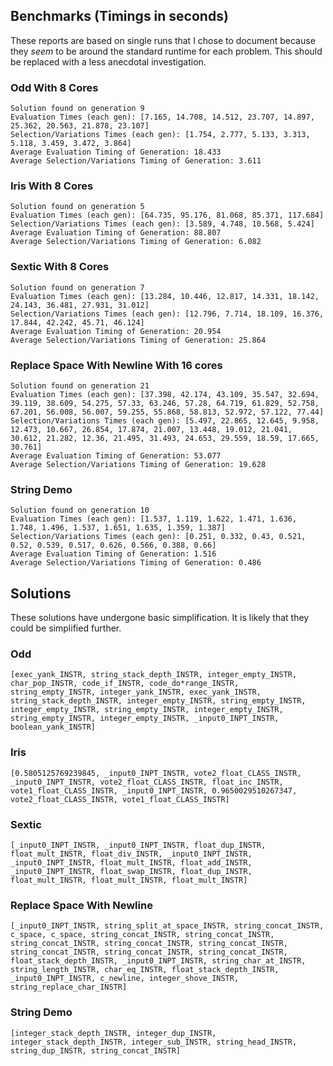 
## Benchmarks (Timings in seconds)

These reports are based on single runs that I chose to document because they *seem* to be around the standard runtime for each problem. This should be replaced with a less anecdotal investigation.

### Odd With 8 Cores

```
Solution found on generation 9
Evaluation Times (each gen): [7.165, 14.708, 14.512, 23.707, 14.897, 25.362, 20.563, 21.878, 23.107]
Selection/Variations Times (each gen): [1.754, 2.777, 5.133, 3.313, 5.118, 3.459, 3.472, 3.864]
Average Evaluation Timing of Generation: 18.433
Average Selection/Variations Timing of Generation: 3.611
```

### Iris With 8 Cores

```
Solution found on generation 5
Evaluation Times (each gen): [64.735, 95.176, 81.068, 85.371, 117.684]
Selection/Variations Times (each gen): [3.589, 4.748, 10.568, 5.424]
Average Evaluation Timing of Generation: 88.807
Average Selection/Variations Timing of Generation: 6.082
```

### Sextic With 8 Cores

```
Solution found on generation 7
Evaluation Times (each gen): [13.284, 10.446, 12.817, 14.331, 18.142, 24.143, 36.481, 27.931, 31.012]
Selection/Variations Times (each gen): [12.796, 7.714, 18.109, 16.376, 17.844, 42.242, 45.71, 46.124]
Average Evaluation Timing of Generation: 20.954
Average Selection/Variations Timing of Generation: 25.864
```

### Replace Space With Newline With 16 cores

```
Solution found on generation 21
Evaluation Times (each gen): [37.398, 42.174, 43.109, 35.547, 32.694, 39.119, 38.609, 54.275, 57.33, 63.246, 57.28, 64.719, 61.829, 52.758, 67.201, 56.008, 56.007, 59.255, 55.868, 58.813, 52.972, 57.122, 77.44]
Selection/Variations Times (each gen): [5.497, 22.865, 12.645, 9.958, 12.473, 10.667, 26.854, 17.874, 21.007, 13.448, 19.012, 21.041, 30.612, 21.282, 12.36, 21.495, 31.493, 24.653, 29.559, 18.59, 17.665, 30.761]
Average Evaluation Timing of Generation: 53.077
Average Selection/Variations Timing of Generation: 19.628
```

### String Demo

```
Solution found on generation 10
Evaluation Times (each gen): [1.537, 1.119, 1.622, 1.471, 1.636, 1.748, 1.496, 1.537, 1.651, 1.635, 1.359, 1.387]
Selection/Variations Times (each gen): [0.251, 0.332, 0.43, 0.521, 0.52, 0.539, 0.517, 0.626, 0.566, 0.388, 0.66]
Average Evaluation Timing of Generation: 1.516
Average Selection/Variations Timing of Generation: 0.486
```

## Solutions

These solutions have undergone basic simplification. It is likely that they could be simplified further.

### Odd

```
[exec_yank_INSTR, string_stack_depth_INSTR, integer_empty_INSTR, char_pop_INSTR, code_if_INSTR, code_do*range_INSTR, string_empty_INSTR, integer_yank_INSTR, exec_yank_INSTR, string_stack_depth_INSTR, integer_empty_INSTR, string_empty_INSTR, integer_empty_INSTR, string_empty_INSTR, integer_empty_INSTR, string_empty_INSTR, integer_empty_INSTR, _input0_INPT_INSTR, boolean_yank_INSTR]
```

### Iris

```
[0.5805125769239845, _input0_INPT_INSTR, vote2_float_CLASS_INSTR, _input0_INPT_INSTR, vote2_float_CLASS_INSTR, float_inc_INSTR, vote1_float_CLASS_INSTR, _input0_INPT_INSTR, 0.9650029510267347, vote2_float_CLASS_INSTR, vote1_float_CLASS_INSTR]
```

### Sextic

```
[_input0_INPT_INSTR, _input0_INPT_INSTR, float_dup_INSTR, float_mult_INSTR, float_div_INSTR, _input0_INPT_INSTR, _input0_INPT_INSTR, float_mult_INSTR, float_add_INSTR, _input0_INPT_INSTR, float_swap_INSTR, float_dup_INSTR, float_mult_INSTR, float_mult_INSTR, float_mult_INSTR]
```

### Replace Space With Newline

```
[_input0_INPT_INSTR, string_split_at_space_INSTR, string_concat_INSTR, c_space, c_space, string_concat_INSTR, string_concat_INSTR, string_concat_INSTR, string_concat_INSTR, string_concat_INSTR, string_concat_INSTR, string_concat_INSTR, string_concat_INSTR, float_stack_depth_INSTR, _input0_INPT_INSTR, string_char_at_INSTR, string_length_INSTR, char_eq_INSTR, float_stack_depth_INSTR, _input0_INPT_INSTR, c_newline, integer_shove_INSTR, string_replace_char_INSTR]
```

### String Demo

```
[integer_stack_depth_INSTR, integer_dup_INSTR, integer_stack_depth_INSTR, integer_sub_INSTR, string_head_INSTR, string_dup_INSTR, string_concat_INSTR]
```